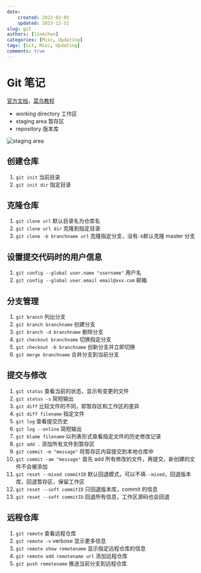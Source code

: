 ```yaml
---
date:
    created: 2022-02-05
    updated: 2023-12-31
slug: git
authors: [linkchen]
categories: [Misc, Updating]
tags: [Git, Misc, Updating]
comments: true
---
```


# Git 笔记

[官方文档](https://git-scm.com/docs)，[菜鸟教程](https://www.runoob.com/git/git-tutorial.html)

-   working directory 工作区
-   staging area 暂存区
-   repository 版本库

<!-- more -->

![staging area](https://git-scm.com/images/about/index1@2x.png)

## 创建仓库

1. `git init` 当前目录
2. `git init dir` 指定目录

## 克隆仓库

1. `git clone url` 默认目录名为仓库名
2. `git clone url dir` 克隆到指定目录
3. `git clone -b branchname url` 克隆指定分支，没有`-b`默认克隆 master 分支

## 设置提交代码时的用户信息

1. `git config --global user.name "username"` 用户名
2. `git config --global user.email email@xxx.com` 邮箱

## 分支管理

1. `git branch` 列出分支
2. `git branch branchname` 创建分支
3. `git branch -d branchname` 删除分支
4. `git checkout branchname` 切换指定分支
5. `git checkout -b branchname` 创新分支并立即切换
6. `git merge branchname` 合并分支到当前分支

## 提交与修改

1. `git status` 查看当前的状态，显示有变更的文件
2. `git status -s` 简短输出
3. `git diff` 比较文件的不同，即暂存区和工作区的差异
4. `git diff filename` 指定文件
5. `git log` 查看提交历史
6. `git log --online` 简短输出
7. `git blame filename` 以列表形式查看指定文件的历史修改记录
8. `git add .` 添加所有文件到暂存区
9. `git commit -m "message"` 将暂存区内容提交到本地仓库中
10. `git commit -am "message"` 首先 add 所有修改的文件，再提交，新创建的文件不会被添加
11. `git reset --mixed commitID` 默认回退模式，可以不填`--mixed`，回退版本库，回退暂存区，保留工作区
12. `git reset --soft commitID` 只回退版本库，commit 的信息
13. `git reset --soft commitID` 回退所有信息，工作区源码也会回退

## 远程仓库

1. `git remote` 查看远程仓库
2. `git remote -v` verbose 显示更多信息
3. `git remote show remotename` 显示指定远程仓库的信息
4. `git remote add remotename url` 添加远程仓库
5. `git push remotename` 推送当前分支到远程仓库
